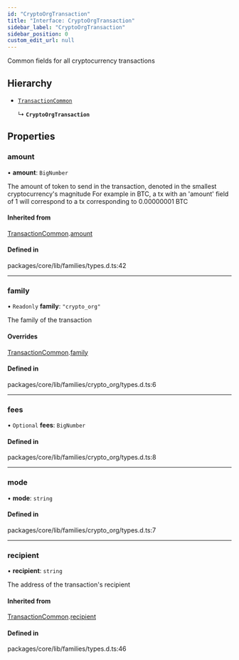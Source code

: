 ```yaml
---
id: "CryptoOrgTransaction"
title: "Interface: CryptoOrgTransaction"
sidebar_label: "CryptoOrgTransaction"
sidebar_position: 0
custom_edit_url: null
---
```


Common fields for all cryptocurrency transactions

## Hierarchy

- [`TransactionCommon`](TransactionCommon.md)

  ↳ **`CryptoOrgTransaction`**

## Properties

### amount

• **amount**: `BigNumber`

The amount of token to send in the transaction, denoted in the smallest cryptocurrency's magnitude
For example in BTC, a tx with an 'amount' field of 1 will correspond to a tx corresponding to 0.00000001 BTC

#### Inherited from

[TransactionCommon](TransactionCommon.md).[amount](TransactionCommon.md#amount)

#### Defined in

packages/core/lib/families/types.d.ts:42

___

### family

• `Readonly` **family**: ``"crypto_org"``

The family of the transaction

#### Overrides

[TransactionCommon](TransactionCommon.md).[family](TransactionCommon.md#family)

#### Defined in

packages/core/lib/families/crypto_org/types.d.ts:6

___

### fees

• `Optional` **fees**: `BigNumber`

#### Defined in

packages/core/lib/families/crypto_org/types.d.ts:8

___

### mode

• **mode**: `string`

#### Defined in

packages/core/lib/families/crypto_org/types.d.ts:7

___

### recipient

• **recipient**: `string`

The address of the transaction's recipient

#### Inherited from

[TransactionCommon](TransactionCommon.md).[recipient](TransactionCommon.md#recipient)

#### Defined in

packages/core/lib/families/types.d.ts:46
